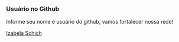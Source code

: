 ### Usuário no Github

Informe seu nome  e usuário do github, vamos fortalecer nossa rede!

[Izabela Schich](https://github.com/Belaschich)
